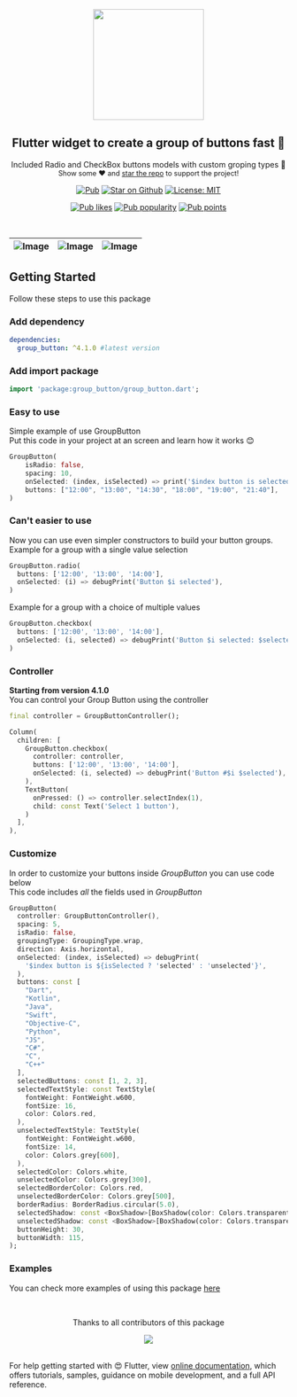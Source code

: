 <div align="center">
  <img src="https://github.com/Frezyx/group_button/blob/master/example/rep_files/l.png?raw=true" width="200px">
</div>

<h2 align="center"> Flutter widget to create a group of buttons fast 🚀 </h2>

<p align="center">
Included Radio and CheckBox buttons models with custom groping types 🤤
   <br>
   <span style="font-size: 0.9em"> Show some ❤️ and <a href="https://github.com/Frezyx/group_button">star the repo</a> to support the project! </span>
</p>

<p align="center">
  <a href="https://pub.dev/packages/group_button"><img src="https://img.shields.io/pub/v/group_button.svg" alt="Pub"></a>
  <a href="https://github.com/Frezyx/group_button"><img src="https://img.shields.io/github/stars/Frezyx/group_button.svg?style=flat&logo=github&label=stars" alt="Star on Github"></a>
  <a href="https://opensource.org/licenses/MIT"><img src="https://img.shields.io/badge/license-MIT-blue.svg" alt="License: MIT"></a>

</p>
<p align="center">
  <a href="https://pub.dev/packages/group_button/score"><img src="https://badges.bar/group_button/likes" alt="Pub likes"></a>
  <a href="https://pub.dev/packages/group_button/score"><img src="https://badges.bar/group_button/popularity" alt="Pub popularity"></a>
  <a href="https://pub.dev/packages/group_button/score"><img src="https://badges.bar/group_button/pub%20points" alt="Pub points"></a>
</p>

<br>

| ![Image](https://github.com/Frezyx/group_button/blob/master/example/rep_files/example_v4.gif?raw=true) | ![Image](https://github.com/Frezyx/group_button/blob/master/example/rep_files/styled_example_v4.gif?raw=true) | ![Image](https://github.com/Frezyx/group_button/blob/master/example/rep_files/extended_example_v4.gif?raw=true) | 
| :------------: | :------------: | :------------: |

## Getting Started
Follow these steps to use this package

### Add dependency

```yaml
dependencies:
  group_button: ^4.1.0 #latest version
```

### Add import package

```dart
import 'package:group_button/group_button.dart';
```

### Easy to use
Simple example of use GroupButton<br>
Put this code in your project at an screen and learn how it works 😊

```dart
GroupButton(
    isRadio: false,
    spacing: 10,
    onSelected: (index, isSelected) => print('$index button is selected'),
    buttons: ["12:00", "13:00", "14:30", "18:00", "19:00", "21:40"],
)
```

### Can't easier to use
Now you can use even simpler constructors to build your button groups. <br>
Example for a group with a single value selection
```dart
GroupButton.radio(
  buttons: ['12:00', '13:00', '14:00'],
  onSelected: (i) => debugPrint('Button $i selected'),
)
```

Example for a group with a choice of multiple values
```dart
GroupButton.checkbox(
  buttons: ['12:00', '13:00', '14:00'],
  onSelected: (i, selected) => debugPrint('Button $i selected: $selected'),
)
```

### Controller
**Starting from version 4.1.0** <br>
You can control your Group Button using the controller

```dart
final controller = GroupButtonController();

Column(
  children: [
    GroupButton.checkbox(
      controller: controller,
      buttons: ['12:00', '13:00', '14:00'],
      onSelected: (i, selected) => debugPrint('Button #$i $selected'),
    ),
    TextButton(
      onPressed: () => controller.selectIndex(1),
      child: const Text('Select 1 button'),
    )
  ],
),
```

### Customize
In order to customize your buttons inside *GroupButton* you can use code below</br>
This code includes *all* the fields used in *GroupButton*

```dart
GroupButton(
  controller: GroupButtonController(),
  spacing: 5,
  isRadio: false,
  groupingType: GroupingType.wrap,
  direction: Axis.horizontal,
  onSelected: (index, isSelected) => debugPrint(
    '$index button is ${isSelected ? 'selected' : 'unselected'}',
  ),
  buttons: const [
    "Dart",
    "Kotlin",
    "Java",
    "Swift",
    "Objective-C",
    "Python",
    "JS",
    "C#",
    "C",
    "C++"
  ],
  selectedButtons: const [1, 2, 3],
  selectedTextStyle: const TextStyle(
    fontWeight: FontWeight.w600,
    fontSize: 16,
    color: Colors.red,
  ),
  unselectedTextStyle: TextStyle(
    fontWeight: FontWeight.w600,
    fontSize: 14,
    color: Colors.grey[600],
  ),
  selectedColor: Colors.white,
  unselectedColor: Colors.grey[300],
  selectedBorderColor: Colors.red,
  unselectedBorderColor: Colors.grey[500],
  borderRadius: BorderRadius.circular(5.0),
  selectedShadow: const <BoxShadow>[BoxShadow(color: Colors.transparent)],
  unselectedShadow: const <BoxShadow>[BoxShadow(color: Colors.transparent)],
  buttonHeight: 30,
  buttonWidth: 115,
);
```

### Examples

You can check more examples of using this package [here](example/lib)

<br>
<div align="center" >
  <p>Thanks to all contributors of this package</p>
  <a href="https://github.com/Frezyx/group_button/graphs/contributors">
    <img src="https://contrib.rocks/image?repo=Frezyx/group_button" />
  </a>
</div>
<br>

For help getting started with 😍 Flutter, view
[online documentation](https://flutter.dev/docs), which offers tutorials, 
samples, guidance on mobile development, and a full API reference.


